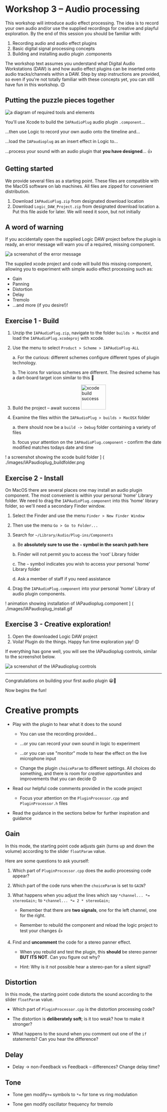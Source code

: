 # Workshop 3 – Audio processing

This workshop will introduce audio effect processing. The idea is to record your own audio and/or use the supplied recordings for creative and playful exploration. By the end of this session you should be familiar with: 

1.	Recording audio and audio effect plugins
2.	Basic digital signal processing concepts
3.	Building and installing audio plugin .components

The workshop text assumes you understand what Digital Audio Workstations (DAW) is and how audio effect plugins can be inserted onto audio tracks/channels within a DAW. Step by step instructions are provided, so even if you're not totally familiar with these concepts yet, you can still have fun in this workshop. 😊

## Putting the puzzle pieces together

![a diagram of required tools and elements](./images/IAPaudioplug_elements.png) 

You'll use Xcode to build the `IAPAudioPlug` audio plugin `.component`...

...then use Logic to record your own audio onto the timeline and...

...load the `IAPaudioplug` as an insert effect in Logic to...

...process your sound with an audio plugin that **you have designed**... 👍

## Getting started

We provide several files as a starting point. These files are compatible with the MacOS software on lab machines. All files are zipped for convenient distribution.

1. Download `IAPAudioPlug.zip` from designated download location 
2. Download `Logic_DAW_Project.zip` from designated download location
   a. Put this file aside for later. We will need it soon, but not initially

## A word of warning

If you accidentally open the supplied Logic DAW project before the plugin is ready, an error message will warn you of a required, missing component.

![a screenshot of the error message](./images/IAPaudioplug_missing.png) 

The supplied xcode project and code will build this missing component, allowing you to experiment with simple audio effect processing such as:
* Gain
* Panning
* Distortion
* Delay
* Tremolo
* ...and more (if you desire!)!

## Exercise 1 - Build

1. Unzip the `IAPAudioPlug.zip`, navigate to the folder `builds > MacOSX` and load the `IAPAudioPlug.xcodeproj` with xcode.
2. Use the menu to select `Product > Scheme > IAPAudioPlug-ALL`

   a. For the curious: different schemes configure different types of plugin technology.

   b. The icons for various schemes are different. The desired scheme has a dart-board target icon similar to this 🎯
   
3. Build the project – await success  <img height="80px" src="./images/xcodeBuildSucceded.png" alt="xcode build success"></img>

4. Examine the files within the `IAPAudioPlug > builds > MacOSX` folder

   a. there should now be a `build -> Debug` folder containing a variety of files

   b. focus your attention on the `IAPAudioPlug.component` - confirm the date modified matches todays date and time

! a screenshot showing the xcode build folder ] ( ./images/IAPaudioplug_buildfolder.png

## Exercise 2 - Install

On MacOS there are several places one may install an audio plugin component. The most convenient is within your personal 'home' Library folder.
We need to drag the `IAPAudioPlug.component` into this 'home' library folder, so we'll need a secondary Finder window.

1. Select the Finder and use the menu `Finder > New Finder Window`
2. Then use the menu `Go > Go to Folder...`
3. Search for `~/Library/Audio/Plug-ins/Components`

   a. Be **absolutely sure to use the `~` symbol in the search path here**

   b. Finder will not permit you to access the 
   'root' Library folder

   c. The `~` symbol indicates you wish to access your personal 'home' Library folder

   d. Ask a member of staff if you need assistance

4. Drag the `IAPAudioPlug.component` into your personal 'home' Library of audio plugin components.

! animation showing installation of IAPaudioplug.component ] ( ./images/IAPaudioplug_install.gif

## Exercise 3 - Creative exploration!

1. Open the downloaded Logic DAW project
2. Voila! Plugin do the things. Happy fun time exploration yay! 😊

If everything has gone well, you will see the IAPaudioplug controls, similar to the screenshot below.

![a screenshot of the IAPaudioplug controls](./images/IAPaudioplug.png)

---
Congratulations on building your first audio plugin 😀🎉

Now begins the fun!

# Creative prompts

* Play with the plugin to hear what it does to the sound

   * You can use the recording provided...
   
   * ...or you can record your own sound in logic to experiment

   * ...or you can use "monitor" mode to hear the effect on the live microphone input

   * Change the plugin `choiceParam` to different settings. All choices do something, and there is room for *creative opportunities* and improvements that you can decide 😊

* Read our helpful code comments provided in the xcode project

   * Focus your attention on the `PluginProcessor.cpp` and `PluginProcessor.h` files

* Read the guidance in the sections below for further inspiration and guidance

## Gain

In this mode, the starting point code adjusts gain (turns up and down the volume) according to the slider `floatParam` value.

Here are some questions to ask yourself:

1. Which part of `PluginProcessor.cpp` does the audio processing code appear?

2. Which part of the code runs when the `choiceParam` is set to `GAIN`?

3. What happens when you adjust the lines which say `*channel... *= stereoGain;` to `*channel... *= 2 * stereoGain;`

   * Remember that there are **two signals**, one for the left channel, one for the right.

   * Remember to rebuild the component and reload the logic project to test your changes 👍

4. Find and **uncomment** the code for a stereo panner effect.

   * When you rebuild and test the plugin, this **should** be stereo panner **BUT ITS NOT**. Can you figure out why? 
   
   * Hint: Why is it not possible hear a stereo-pan for a silent signal?

## Distortion

In this mode, the starting point code distorts the sound according to the slider `floatParam` value.

* Which part of `PluginProcessor.cpp` is the distortion processing code?

* The distortion is **deliberately soft**; is it too weak? how to make it stronger? 

* What happens to the sound when you comment out one of the `if` statements? Can you hear the difference?

## Delay

* Delay -> non-Feedback vs Feedback – differences? Change delay time? 

## Tone

* Tone gen modify`+=` symbols to `*=` for tone vs ring modulation

* Tone gen modify oscillator frequency for tremolo
